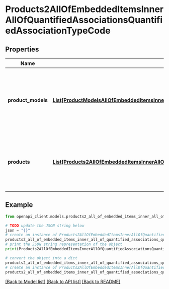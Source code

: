 # Products2AllOfEmbeddedItemsInnerAllOfQuantifiedAssociationsQuantifiedAssociationTypeCode


## Properties

Name | Type | Description | Notes
------------ | ------------- | ------------- | -------------
**product_models** | [**List[ProductModelsAllOfEmbeddedItemsInnerAllOfQuantifiedAssociationsQuantifiedAssociationTypeCodeProductModelsInner]**](ProductModelsAllOfEmbeddedItemsInnerAllOfQuantifiedAssociationsQuantifiedAssociationTypeCodeProductModelsInner.md) | Array of objects containing product model codes and quantities with which the product is in relation | [optional] 
**products** | [**List[Products2AllOfEmbeddedItemsInnerAllOfQuantifiedAssociationsQuantifiedAssociationTypeCodeProductsInner]**](Products2AllOfEmbeddedItemsInnerAllOfQuantifiedAssociationsQuantifiedAssociationTypeCodeProductsInner.md) | Array of objects containing product uuids and quantities with which the product is in relation | [optional] 

## Example

```python
from openapi_client.models.products2_all_of_embedded_items_inner_all_of_quantified_associations_quantified_association_type_code import Products2AllOfEmbeddedItemsInnerAllOfQuantifiedAssociationsQuantifiedAssociationTypeCode

# TODO update the JSON string below
json = "{}"
# create an instance of Products2AllOfEmbeddedItemsInnerAllOfQuantifiedAssociationsQuantifiedAssociationTypeCode from a JSON string
products2_all_of_embedded_items_inner_all_of_quantified_associations_quantified_association_type_code_instance = Products2AllOfEmbeddedItemsInnerAllOfQuantifiedAssociationsQuantifiedAssociationTypeCode.from_json(json)
# print the JSON string representation of the object
print(Products2AllOfEmbeddedItemsInnerAllOfQuantifiedAssociationsQuantifiedAssociationTypeCode.to_json())

# convert the object into a dict
products2_all_of_embedded_items_inner_all_of_quantified_associations_quantified_association_type_code_dict = products2_all_of_embedded_items_inner_all_of_quantified_associations_quantified_association_type_code_instance.to_dict()
# create an instance of Products2AllOfEmbeddedItemsInnerAllOfQuantifiedAssociationsQuantifiedAssociationTypeCode from a dict
products2_all_of_embedded_items_inner_all_of_quantified_associations_quantified_association_type_code_from_dict = Products2AllOfEmbeddedItemsInnerAllOfQuantifiedAssociationsQuantifiedAssociationTypeCode.from_dict(products2_all_of_embedded_items_inner_all_of_quantified_associations_quantified_association_type_code_dict)
```
[[Back to Model list]](../README.md#documentation-for-models) [[Back to API list]](../README.md#documentation-for-api-endpoints) [[Back to README]](../README.md)


